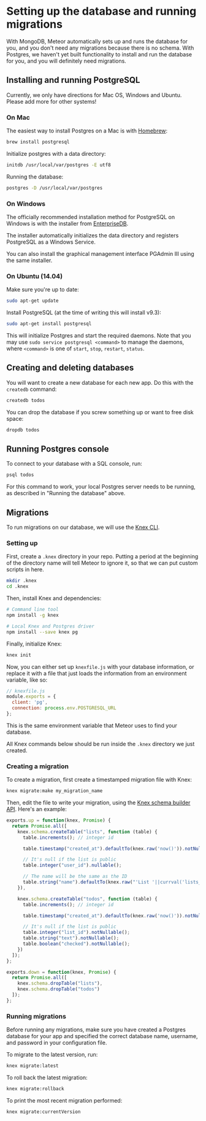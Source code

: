 # Setting up the database and running migrations

With MongoDB, Meteor automatically sets up and runs the database for you, and you don't need any migrations because there is no schema. With Postgres, we haven't yet built functionality to install and run the database for you, and you will definitely need migrations.

## Installing and running PostgreSQL

Currently, we only have directions for Mac OS, Windows and Ubuntu. Please add more for other systems!

### On Mac

The easiest way to install Postgres on a Mac is with [Homebrew](http://brew.sh/):

```sh
brew install postgresql
```

Initialize postgres with a data directory:

```sh
initdb /usr/local/var/postgres -E utf8
```

Running the database:

```sh
postgres -D /usr/local/var/postgres
```

### On Windows

The officially recommended installation method for PostgreSQL on Windows is with the installer from [EnterpriseDB](http://www.enterprisedb.com/products-services-training/pgdownload#windows).

The installer automatically initializes the data directory and registers PostgreSQL as a Windows Service.

You can also install the graphical management interface PGAdmin III using the same installer.

### On Ubuntu (14.04)

Make sure you're up to date:

```sh
sudo apt-get update
```

Install PostgreSQL (at the time of writing this will install v9.3):

```sh
sudo apt-get install postgresql
```

This will initialize Postgres and start the required daemons.  Note that you may use `sudo service postgresql <command>` to manage the
daemons, where `<command>` is one of `start`, `stop`, `restart`, `status`.


## Creating and deleting databases

You will want to create a new database for each new app. Do this with the `createdb` command:

```sh
createdb todos
```

You can drop the database if you screw something up or want to free disk space:

```sh
dropdb todos
```

## Running Postgres console

To connect to your database with a SQL console, run:

```sh
psql todos
```

For this command to work, your local Postgres server needs to be running, as described in "Running the database" above.

## Migrations

To run migrations on our database, we will use the [Knex CLI](http://knexjs.org/#Migrations-CLI).

### Setting up

First, create a `.knex` directory in your repo. Putting a period at the beginning of the directory name will tell Meteor to ignore it, so that we can put custom scripts in here.

```sh
mkdir .knex
cd .knex
```

Then, install Knex and dependencies:

```sh
# Command line tool
npm install -g knex

# Local Knex and Postgres driver
npm install --save knex pg
```

Finally, initialize Knex:

```sh
knex init
```

Now, you can either set up `knexfile.js` with your database information, or replace it with a file that just loads the information from an environment variable, like so:

```js
// knexfile.js
module.exports = {
  client: 'pg',
  connection: process.env.POSTGRESQL_URL
};
```

This is the same environment variable that Meteor uses to find your database.

All Knex commands below should be run inside the `.knex` directory we just created.

### Creating a migration

To create a migration, first create a timestamped migration file with Knex:

```sh
knex migrate:make my_migration_name
```

Then, edit the file to write your migration, using the [Knex schema builder API](http://knexjs.org/#Schema). Here's an example:

```js
exports.up = function(knex, Promise) {
  return Promise.all([
    knex.schema.createTable("lists", function (table) {
      table.increments(); // integer id

      table.timestamp("created_at").defaultTo(knex.raw('now()')).notNullable();

      // It's null if the list is public
      table.integer("user_id").nullable();

      // The name will be the same as the ID
      table.string("name").defaultTo(knex.raw("'List '||currval('lists_id_seq')")).notNullable();
    }),

    knex.schema.createTable("todos", function (table) {
      table.increments(); // integer id

      table.timestamp("created_at").defaultTo(knex.raw('now()')).notNullable();

      // It's null if the list is public
      table.integer("list_id").notNullable();
      table.string("text").notNullable();
      table.boolean("checked").notNullable();
    })
  ]);
};

exports.down = function(knex, Promise) {
  return Promise.all([
    knex.schema.dropTable("lists"),
    knex.schema.dropTable("todos")
  ]);
};
```

### Running migrations

Before running any migrations, make sure you have created a Postgres database for your app and specified the correct database name, username, and password in your configuration file.

To migrate to the latest version, run:

```sh
knex migrate:latest
```

To roll back the latest migration:

```sh
knex migrate:rollback
```

To print the most recent migration performed:

```sh
knex migrate:currentVersion
```



